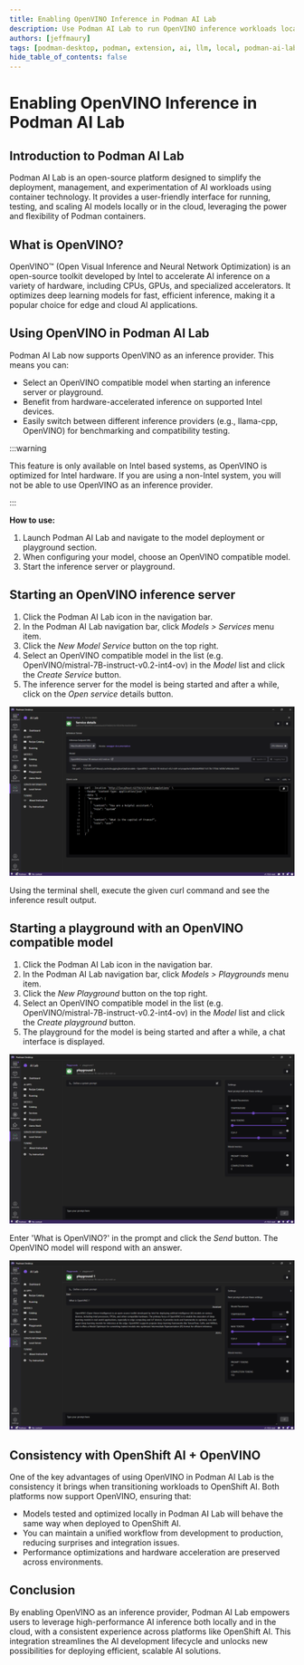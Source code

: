```yaml
---
title: Enabling OpenVINO Inference in Podman AI Lab
description: Use Podman AI Lab to run OpenVINO inference workloads locally.
authors: [jeffmaury]
tags: [podman-desktop, podman, extension, ai, llm, local, podman-ai-lab, openvino]
hide_table_of_contents: false
---
```


# Enabling OpenVINO Inference in Podman AI Lab

## Introduction to Podman AI Lab

Podman AI Lab is an open-source platform designed to simplify the deployment, management, and experimentation of AI workloads using container technology. It provides a user-friendly interface for running, testing, and scaling AI models locally or in the cloud, leveraging the power and flexibility of Podman containers.

## What is OpenVINO?

OpenVINO™ (Open Visual Inference and Neural Network Optimization) is an open-source toolkit developed by Intel to accelerate AI inference on a variety of hardware, including CPUs, GPUs, and specialized accelerators. It optimizes deep learning models for fast, efficient inference, making it a popular choice for edge and cloud AI applications.

## Using OpenVINO in Podman AI Lab

Podman AI Lab now supports OpenVINO as an inference provider. This means you can:

- Select an OpenVINO compatible model when starting an inference server or playground.
- Benefit from hardware-accelerated inference on supported Intel devices.
- Easily switch between different inference providers (e.g., llama-cpp, OpenVINO) for benchmarking and compatibility testing.

:::warning

This feature is only available on Intel based systems, as OpenVINO is optimized for Intel hardware. If you are using a non-Intel system, you will not be able to use OpenVINO as an inference provider.

:::

**How to use:**

1. Launch Podman AI Lab and navigate to the model deployment or playground section.
2. When configuring your model, choose an OpenVINO compatible model.
3. Start the inference server or playground.

## Starting an OpenVINO inference server

1. Click the Podman AI Lab icon in the navigation bar.
2. In the Podman AI Lab navigation bar, click _Models > Services_ menu item.
3. Click the _New Model Service_ button on the top right.
4. Select an OpenVINO compatible model in the list (e.g. OpenVINO/mistral-7B-instruct-v0.2-int4-ov) in the _Model_ list and click the _Create Service_ button.
5. The inference server for the model is being started and after a while, click on the _Open service_ details button.

![OpenVINO inference server details](img/podman-ai-lab-openvino/openvino-inference-server-details.png)

Using the terminal shell, execute the given curl command and see the inference result output.

## Starting a playground with an OpenVINO compatible model

1. Click the Podman AI Lab icon in the navigation bar.
2. In the Podman AI Lab navigation bar, click _Models > Playgrounds_ menu item.
3. Click the _New Playground_ button on the top right.
4. Select an OpenVINO compatible model in the list (e.g. OpenVINO/mistral-7B-instruct-v0.2-int4-ov) in the _Model_ list and click the _Create playground_ button.
5. The playground for the model is being started and after a while, a chat interface is displayed.

![Initial playground on OpenVINO model](img/podman-ai-lab-openvino/openvino-playground1.png)

Enter 'What is OpenVINO?' in the prompt and click the _Send_ button. The OpenVINO model will respond with an answer.

![OpenVINO model response in the playground](img/podman-ai-lab-openvino/openvino-playground2.png)

## Consistency with OpenShift AI + OpenVINO

One of the key advantages of using OpenVINO in Podman AI Lab is the consistency it brings when transitioning workloads to OpenShift AI. Both platforms now support OpenVINO, ensuring that:

- Models tested and optimized locally in Podman AI Lab will behave the same way when deployed to OpenShift AI.
- You can maintain a unified workflow from development to production, reducing surprises and integration issues.
- Performance optimizations and hardware acceleration are preserved across environments.

## Conclusion

By enabling OpenVINO as an inference provider, Podman AI Lab empowers users to leverage high-performance AI inference both locally and in the cloud, with a consistent experience across platforms like OpenShift AI. This integration streamlines the AI development lifecycle and unlocks new possibilities for deploying efficient, scalable AI solutions.
